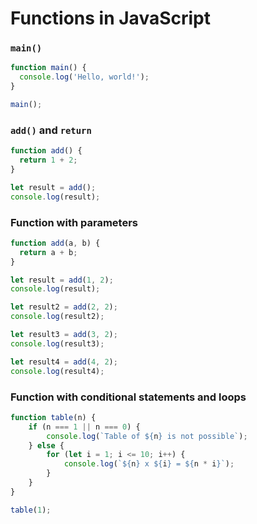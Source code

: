 # Functions in JavaScript

### `main()`

```javascript
function main() {
  console.log('Hello, world!');
}

main();
```

### `add()` and `return`

```javascript
function add() {
  return 1 + 2;
}

let result = add();
console.log(result);
```

### Function with parameters

```javascript
function add(a, b) {
  return a + b;
}

let result = add(1, 2);
console.log(result);

let result2 = add(2, 2);
console.log(result2);

let result3 = add(3, 2);
console.log(result3);

let result4 = add(4, 2);
console.log(result4);
```

### Function with conditional statements and loops

```javascript
function table(n) {
    if (n === 1 || n === 0) {
        console.log(`Table of ${n} is not possible`);
    } else {
        for (let i = 1; i <= 10; i++) {
            console.log(`${n} x ${i} = ${n * i}`);
        }
    }
}

table(1);
```